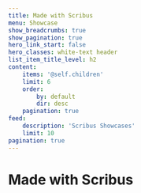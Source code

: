 ```yaml
---
title: Made with Scribus
menu: Showcase
show_breadcrumbs: true
show_pagination: true
hero_link_start: false
hero_classes: white-text header
list_item_title_level: h2
content:
    items: '@self.children'
    limit: 6
    order:
        by: default
        dir: desc
    pagination: true
feed:
    description: 'Scribus Showcases'
    limit: 10
pagination: true
---
```

# Made with Scribus
